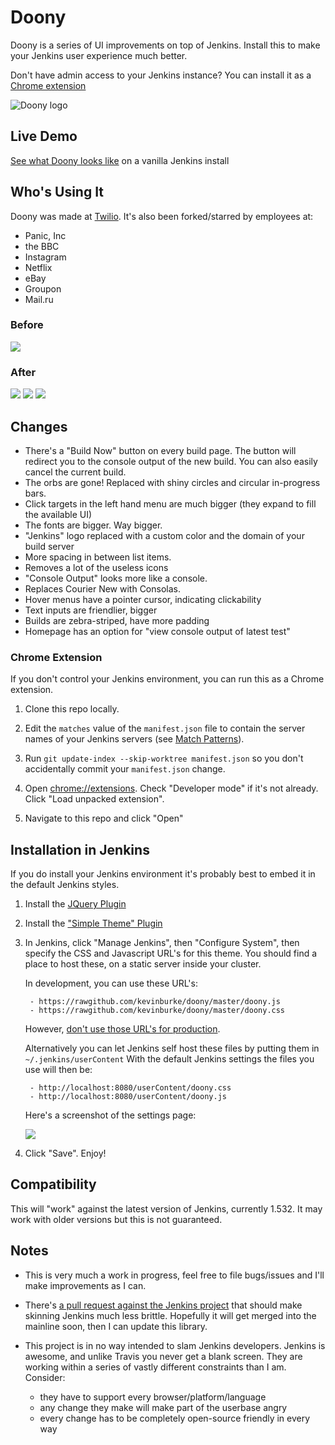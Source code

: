 # Doony

Doony is a series of UI improvements on top of Jenkins. Install this to make
your Jenkins user experience much better.

Don't have admin access to your Jenkins instance? You can install it as
a [Chrome extension](#chrome-extension)

<img src="http://doony.org/logosmall.png" alt="Doony logo" />

## Live Demo

[See what Doony looks like](http://jenkins.doony.org) on a vanilla Jenkins install

## Who's Using It

Doony was made at [Twilio]( https://www.twilio.com ). It's also been forked/starred by
employees at:

- Panic, Inc
- the BBC
- Instagram
- Netflix
- eBay
- Groupon
- Mail.ru

### Before

<img src="https://api.monosnap.com/image/download?id=tyH5frYrtWOizYJLkxWstROHM" />

### After

<img src="https://api.monosnap.com/image/download?id=aoqX9gzkqqEPa8IbKvEknmdug" />

<img src="https://api.monosnap.com/image/download?id=12w3g9i5oU8uEBQSqV8okgwXJ" />

<img src="https://api.monosnap.com/image/download?id=YDWD8TzKBUhBk8j3MwmsXy7Mn" />

## Changes

- There's a "Build Now" button on every build page. The button will redirect
  you to the console output of the new build. You can also easily cancel the
  current build.
- The orbs are gone! Replaced with shiny circles and circular in-progress bars.
- Click targets in the left hand menu are much bigger (they expand to fill the
  available UI)
- The fonts are bigger. Way bigger.
- "Jenkins" logo replaced with a custom color and the domain of your build server
- More spacing in between list items.
- Removes a lot of the useless icons
- "Console Output" looks more like a console.
- Replaces Courier New with Consolas.
- Hover menus have a pointer cursor, indicating clickability
- Text inputs are friendlier, bigger
- Builds are zebra-striped, have more padding
- Homepage has an option for "view console output of latest test"

### Chrome Extension

If you don't control your Jenkins environment, you can run this as a Chrome
extension.

1. Clone this repo locally.

2. Edit the `matches` value of the `manifest.json` file to contain the server
names of your Jenkins servers (see [Match Patterns][patterns]).

2. Run `git update-index --skip-worktree manifest.json` so you don't
   accidentally commit your `manifest.json` change.

3. Open [chrome://extensions](chrome://extensions). Check "Developer mode" if it's not already. Click "Load unpacked extension".

4. Navigate to this repo and click "Open"

[patterns]: http://developer.chrome.com/extensions/match_patterns.html

## Installation in Jenkins

If you do install your Jenkins environment it's probably best to embed it in
the default Jenkins styles.

1. Install the [JQuery Plugin][jquery]

2. Install the ["Simple Theme" Plugin][simple]

3. In Jenkins, click "Manage Jenkins", then "Configure System", then specify
   the CSS and Javascript URL's for this theme. You should find a place to host
   these, on a static server inside your cluster.

    In development, you can use these URL's:

        - https://rawgithub.com/kevinburke/doony/master/doony.js
        - https://rawgithub.com/kevinburke/doony/master/doony.css

    However, [don't use those URL's for production](http://rawgithub.com/#can-i-use-rawgithub-in-production).

    Alternatively you can let Jenkins self host these files by putting them in `~/.jenkins/userContent`
    With the default Jenkins settings the files you use will then be:

        - http://localhost:8080/userContent/doony.css
        - http://localhost:8080/userContent/doony.js

    Here's a screenshot of the settings page:

    <img src="https://api.monosnap.com/image/download?id=qtiCAUev2R3yS46He5LHwQXUS" />

[jquery]: https://wiki.jenkins-ci.org/display/JENKINS/jQuery+Plugin
[simple]: https://wiki.jenkins-ci.org/display/JENKINS/Simple+Theme+Plugin

4. Click "Save". Enjoy!

## Compatibility

This will "work" against the latest version of Jenkins, currently 1.532. It may
work with older versions but this is not guaranteed.

## Notes

- This is very much a work in progress, feel free to file bugs/issues and I'll
make improvements as I can.

- There's [a pull request against the Jenkins project][jenkins-pull] that
should make skinning Jenkins much less brittle. Hopefully it will get merged
into the mainline soon, then I can update this library.

[jenkins-pull]: https://github.com/jenkinsci/jenkins/pull/960

- This project is in no way intended to slam Jenkins developers. Jenkins is
awesome, and unlike Travis you never get a blank screen. They are working
within a series of vastly different constraints than I am. Consider:

    - they have to support every browser/platform/language
    - any change they make will make part of the userbase angry
    - every change has to be completely open-source friendly in every way

